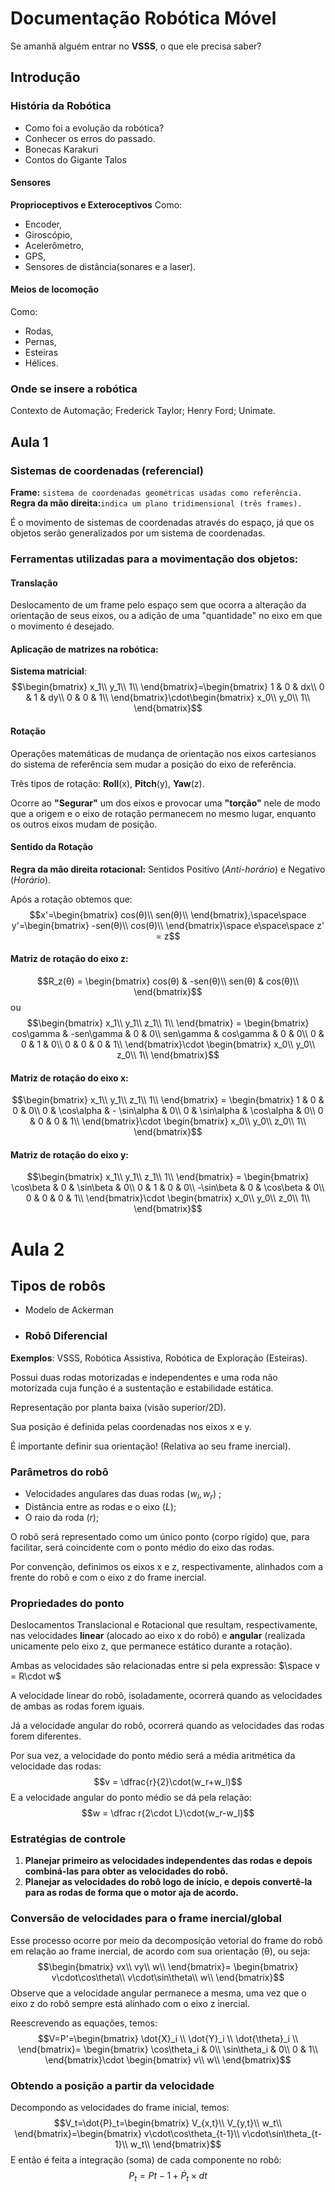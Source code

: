 # Documentação Robótica Móvel

Se amanhã alguém entrar no **VSSS**, o que ele precisa saber?
## Introdução

### História da Robótica
- Como foi a evolução da robótica?
- Conhecer os erros do passado.
- Bonecas Karakuri
- Contos do Gigante Talos

#### Sensores
**Proprioceptivos e Exteroceptivos**
Como:
- Encoder,
- Giroscópio,
- Acelerômetro,
- GPS, 
- Sensores de distância(sonares e a laser).

#### Meios de locomoção
Como: 
- Rodas,
- Pernas,
- Esteiras
-  Hélices.

### Onde se insere a robótica
Contexto de Automação;
Frederick Taylor;
Henry Ford;
Unimate.

## Aula 1
### Sistemas de coordenadas (referencial)
**Frame:** ``sistema de coordenadas geométricas usadas como referência.``
**Regra da mão direita:**``indica um plano tridimensional (três frames).``

É o movimento de sistemas de coordenadas através do espaço, já que os objetos serão generalizados por um sistema de coordenadas.

### Ferramentas utilizadas para a movimentação dos objetos:

#### Translação
Deslocamento de um frame pelo espaço sem que ocorra a alteração da orientação de seus eixos, ou a adição de uma "quantidade" no eixo em que o movimento é desejado.

#### Aplicação de matrizes na robótica:
**Sistema matricial**:
$$\begin{bmatrix}
x_1\\ y_1\\ 1\\
\end{bmatrix}=\begin{bmatrix}
1 & 0 & dx\\ 0 & 1 & dy\\ 0 & 0 & 1\\
\end{bmatrix}\cdot\begin{bmatrix}
x_0\\ y_0\\ 1\\
\end{bmatrix}$$
#### Rotação
Operações matemáticas de mudança de orientação nos eixos cartesianos do sistema de referência sem mudar
a posição do eixo de referência.

Três tipos de rotação:
	 **Roll**(x), **Pitch**(y), **Yaw**(z).

Ocorre ao **"Segurar"** um dos eixos e provocar uma **"torção"** nele de modo que a origem e o eixo de rotação permanecem no mesmo lugar, enquanto os outros eixos mudam de posição.

#### Sentido da Rotação

**Regra da mão direita rotacional:** 
Sentidos Positivo (*Anti-horário*) e Negativo (*Horário*).

Após a rotação obtemos que:
$$x'=\begin{bmatrix}
cos(θ)\\
sen(θ)\\
\end{bmatrix},\space\space
y'=\begin{bmatrix}
-sen(θ)\\
cos(θ)\\
\end{bmatrix}\space e\space\space z' = z$$
#### Matriz de rotação do eixo z:
$$R_z(θ) = \begin{bmatrix}
cos(θ) & -sen(θ)\\
sen(θ) & cos(θ)\\
\end{bmatrix}$$
ou
$$\begin{bmatrix}
x_1\\ y_1\\ z_1\\ 1\\
\end{bmatrix} = \begin{bmatrix}
cos\gamma & -sen\gamma & 0 & 0\\
sen\gamma & cos\gamma & 0 & 0\\
0 & 0 & 1 & 0\\
0 & 0 & 0 & 1\\
\end{bmatrix}\cdot
\begin{bmatrix}
x_0\\ y_0\\ z_0\\ 1\\
\end{bmatrix}$$
#### Matriz de rotação do eixo x:
$$\begin{bmatrix}
x_1\\ y_1\\ z_1\\ 1\\
\end{bmatrix} =
\begin{bmatrix}
1 & 0 & 0 & 0\\
0 & \cos\alpha & - \sin\alpha & 0\\
0 & \sin\alpha & \cos\alpha & 0\\
0 & 0 & 0 & 1\\
\end{bmatrix}\cdot
\begin{bmatrix}
x_0\\ y_0\\ z_0\\ 1\\
\end{bmatrix}$$
#### Matriz de rotação do eixo y:

$$\begin{bmatrix}
x_1\\ y_1\\ z_1\\ 1\\
\end{bmatrix} = \begin{bmatrix}
\cos\beta & 0 & \sin\beta & 0\\
0 & 1 & 0 & 0\\
-\sin\beta & 0 & \cos\beta & 0\\
0 & 0 & 0 & 1\\
\end{bmatrix}\cdot
\begin{bmatrix}
x_0\\ y_0\\ z_0\\ 1\\
\end{bmatrix}$$
# Aula 2
## Tipos de robôs
- Modelo de Ackerman
- ### Robô Diferencial
**Exemplos**: VSSS, Robótica Assistiva, Robótica de Exploração (Esteiras).

Possui duas rodas motorizadas e independentes e uma roda não motorizada cuja função é a sustentação e estabilidade estática.

Representação por planta baixa (visão superior/2D).

Sua posição é definida pelas coordenadas nos eixos x e y.

É importante definir sua orientação! (Relativa ao seu frame inercial).
### Parâmetros do robô
- Velocidades angulares das duas rodas ($w_l, w_r$) ;
- Distância entre as rodas e o eixo ($L$);
- O raio da roda ($r$);

O robô será representado como um único ponto (corpo rígido) que, para facilitar, será coincidente com o ponto médio do eixo das rodas.

Por convenção, definimos os eixos x e z, respectivamente, alinhados com a frente do robô e com o eixo z do frame inercial.

### Propriedades do ponto
Deslocamentos Translacional e Rotacional que resultam, respectivamente, nas velocidades **linear** (alocado ao eixo x do robô)
e **angular** (realizada unicamente pelo eixo z, que permanece estático durante a rotação).

Ambas as velocidades são relacionadas entre si pela expressão:   $\space v = R\cdot w$

A velocidade linear do robô, isoladamente, ocorrerá quando as velocidades de ambas as rodas forem iguais.

Já a velocidade angular do robô, ocorrerá quando as velocidades das rodas forem diferentes.

Por sua vez, a velocidade do ponto médio será a média aritmética da velocidade das rodas: $$v = \dfrac{r}{2}\cdot(w_r+w_l)$$
E a velocidade angular do ponto médio se dá pela relação: $$w = \dfrac r{2\cdot L}\cdot(w_r-w_l)$$

### Estratégias de controle
1. **Planejar primeiro as velocidades independentes das rodas e depois combiná-las para obter as velocidades do robô.**
2. **Planejar as velocidades do robô logo de início, e depois convertê-la para as rodas de forma que o motor aja de acordo.**

### Conversão de velocidades para o frame inercial/global
Esse processo ocorre por meio da decomposição vetorial do frame do robô em relação ao frame inercial, de acordo com sua orientação (θ),
ou seja:
$$\begin{bmatrix}
vx\\ vy\\ w\\
\end{bmatrix}=
\begin{bmatrix}
v\cdot\cos\theta\\ v\cdot\sin\theta\\ w\\
\end{bmatrix}$$	
Observe que a velocidade angular permanece a mesma, uma vez que o eixo z do robô sempre está alinhado com o eixo z inercial.

Reescrevendo as equações, temos:
$$V=P'=\begin{bmatrix}
\dot{X}_i \\ \dot{Y}_i \\ \dot{\theta}_i \\
\end{bmatrix}=
\begin{bmatrix}
\cos\theta_i & 0\\ \sin\theta_i & 0\\ 0 & 1\\
\end{bmatrix}\cdot
\begin{bmatrix}
v\\ w\\
\end{bmatrix}$$
### Obtendo a posição a partir da velocidade
Decompondo as velocidades do frame inicial, temos:
$$V_t=\dot{P}_t=\begin{bmatrix}
V_{x,t}\\ V_{y,t}\\ w_t\\
\end{bmatrix}=\begin{bmatrix}
v\cdot\cos\theta_{t-1}\\ v\cdot\sin\theta_{t-1}\\ w_t\\
\end{bmatrix}$$
E então é feita a integração (soma) de cada componente no robô:
$$P_t=P{t-1}+\dot{P}_t\times dt$$
